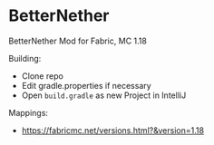 # BetterNether
BetterNether Mod for Fabric, MC 1.18

Building:
* Clone repo
* Edit gradle.properties if necessary
* Open `build.gradle` as new Project in IntelliJ

Mappings:
* https://fabricmc.net/versions.html?&version=1.18
